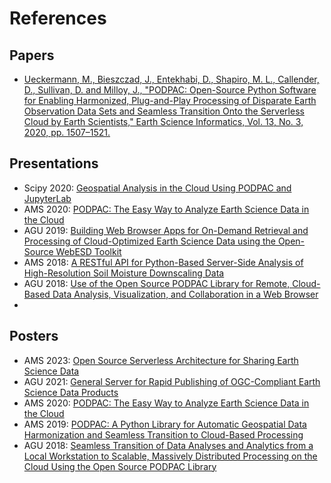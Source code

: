 # References

## Papers
- [Ueckermann, M., Bieszczad, J., Entekhabi, D., Shapiro, M. L., Callender, D., Sullivan, D. and Milloy, J., "PODPAC: Open-Source Python Software for Enabling Harmonized, Plug-and-Play Processing of Disparate Earth Observation Data Sets and Seamless Transition Onto the Serverless Cloud by Earth Scientists," Earth Science Informatics, Vol. 13, No. 3, 2020, pp. 1507–1521.](https://dspace.mit.edu/handle/1721.1/131933)

## Presentations
- Scipy 2020: [Geospatial Analysis in the Cloud Using PODPAC and JupyterLab](https://www.youtube.com/watch?v=BXI6w9BECgs&t=959s)
- AMS 2020: [PODPAC: The Easy Way to Analyze Earth Science Data in the Cloud](https://ams.confex.com/ams/2020Annual/meetingapp.cgi/Paper/365046)
- AGU 2019: [Building Web Browser Apps for On-Demand Retrieval and Processing of Cloud-Optimized Earth Science Data using the Open-Source WebESD Toolkit](https://agu.confex.com/agu/fm19/meetingapp.cgi/Paper/505588)
- AMS 2018: [A RESTful API for Python-Based Server-Side Analysis of High-Resolution Soil Moisture Downscaling Data](https://ams.confex.com/ams/98Annual/webprogram/Paper332957.html)
- AGU 2018: [Use of the Open Source PODPAC Library for Remote, Cloud-Based Data Analysis, Visualization, and Collaboration in a Web Browser](https://agu.confex.com/agu/fm18/meetingapp.cgi/Paper/381197)
-
## Posters
- AMS 2023: [Open Source Serverless Architecture for Sharing Earth Science Data]()
- AGU 2021: [General Server for Rapid Publishing of OGC-Compliant Earth Science Data Products](https://agu.confex.com/agu/fm21/meetingapp.cgi/Paper/951494)
- AMS 2020: [PODPAC: The Easy Way to Analyze Earth Science Data in the Cloud](https://ams.confex.com/ams/2020Annual/meetingapp.cgi/Paper/365046)
- AMS 2019: [PODPAC: A Python Library for Automatic Geospatial Data Harmonization and Seamless Transition to Cloud-Based Processing](https://ams.confex.com/ams/2019Annual/meetingapp.cgi/Paper/352145)
- AGU 2018: [Seamless Transition of Data Analyses and Analytics from a Local Workstation to Scalable, Massively Distributed Processing on the Cloud Using the Open Source PODPAC Library](https://www.essoar.org/doi/abs/10.1002/essoar.10500684.1)
